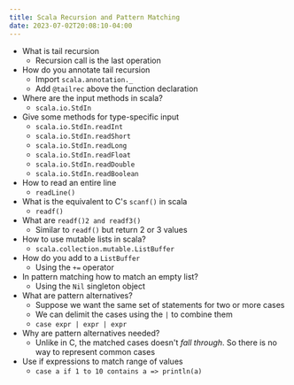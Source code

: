 ```yaml
---
title: Scala Recursion and Pattern Matching
date: 2023-07-02T20:08:10-04:00
---
```


- What is tail recursion
	- Recursion call is the last operation
- How do you annotate tail recursion
	- Import `scala.annotation._`
	- Add `@tailrec` above the function declaration
- Where are the input methods in scala?
	- `scala.io.StdIn`
- Give some methods for type-specific input
	- `scala.io.StdIn.readInt`
	- `scala.io.StdIn.readShort`
	- `scala.io.StdIn.readLong`
	- `scala.io.StdIn.readFloat`
	- `scala.io.StdIn.readDouble`
	- `scala.io.StdIn.readBoolean`
- How to read an entire line
	- `readLine()`
- What is the equivalent to C's `scanf()` in scala
	- `readf()`
- What are `readf()2 and readf3()`
	- Similar to `readf()` but return 2 or 3 values
- How to use mutable lists in scala?
	- `scala.collection.mutable.ListBuffer`
- How do you add to a `ListBuffer`
	- Using the `+=` operator
- In pattern matching how to match an empty list?
	- Using the `Nil` singleton object
- What are pattern alternatives?
	- Suppose we want the same set of statements for two or more cases
	- We can delimit the cases using the `|` to combine them
	- `case expr | expr | expr`
- Why are pattern alternatives needed?
	- Unlike in C, the matched cases doesn't *fall through*. So there is no way to represent common cases
- Use if expressions to match range of values
	- `case a if 1 to 10 contains a => println(a)`